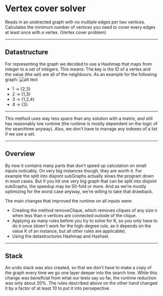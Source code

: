 # Vertex cover solver

Reads in an undirected graph with no multiple edges per two vertices.
Calculates the minimum number of vertices you need to cover every edges at least once with a vertex. (Vertex cover problem)

---
## Datastructure
For representing the graph we decided to use a Hashmap that maps from integer to a set of integers. This means: The key is the ID of a vertex and the value (the set) are all of the neighbours. 
As an example for the following graph:
![alt text](https://githubusercontent.com/GWSoftwareTools/VertexCover/raw/Master/graph.png "Simple Graph")
* 1 -> {2,3}
* 2 -> {1,3}
* 3 -> {1,2,4}
* 4 -> {3}

---

This method uses way less space than any solution with a matrix, and still has reasonably low runtime (the runtime is mostly
dependent on the logic of the searchtree anyway).
Also, we don't have to manage any indexes of a list if we use a set.

---
## Overview 
By now it contains many parts that don't speed up calculation on small inputs noticably. On very big instances though, they are worth it. For example the split into disjoint subGraphs actually slows the program down in most cases. But if you hit one very big graph that can be split into disjoint subGraphs, the speedup may be 50-fold or more. And as we're mostly optimizing for the worst case anyway, we're willing to take that drawback.

The main changes that improved the runtime on all inputs were:
* Creating the method removeClique, which removes cliques of any size n when less than n vertices are connected outside of the clique.
* Applying as many rules before you try to solve for K, so you only have to do it once (doen't work for the high-degree rule, as it depends on the value K of an instance, but all other rules are applicable).
* Using the datastructures Hashmap and Hashset.

---

## Stack
An undo stack was also created, so that we don't have to make a copy of the graph every time we go one layer deeper into
the search tree. While this change was beneficial from what our tests say so far, the runtime reduction was only about 20%.
The rules described above on the other hand changed it by a factor of at least 10 to put it into persepective.
